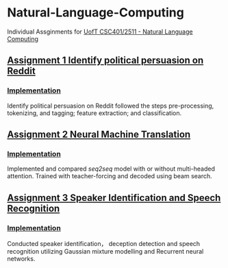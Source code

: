 # Natural-Language-Computing
Individual Assginments for [UofT CSC401/2511 - Natural Language Computing](https://www.cs.toronto.edu/~frank/csc401/)

## [Assignment 1 Identify political persuasion on Reddit](https://www.cs.toronto.edu/~frank/csc401/assignments/A1/CSC401_A1.pdf)
### [Implementation](https://github.com/Zoe0123/Identify-political-persuasion-on-Reddit)

Identify political persuasion on Reddit followed the steps pre-processing, tokenizing, and tagging; feature extraction; and classification.

## [Assignment 2 Neural Machine Translation](https://www.cs.toronto.edu/~frank/csc401/assignments/A2/CSC401_A2.pdf) 
### [Implementation](https://github.com/Zoe0123/Neural-Machine-Translation)

Implemented and compared *seq2seq* model with or without multi-headed attention. Trained with teacher-forcing and decoded using beam search.

## [Assignment 3 Speaker Identification and Speech Recognition](https://www.cs.toronto.edu/~frank/csc401/assignments/A3/CSC401_A3.pdf) 
### [Implementation](https://github.com/Zoe0123/speaker-identification-and-speech-recognition)

Conducted speaker identification， deception detection and speech recognition utilizing Gaussian mixture modelling and Recurrent neural networks.
